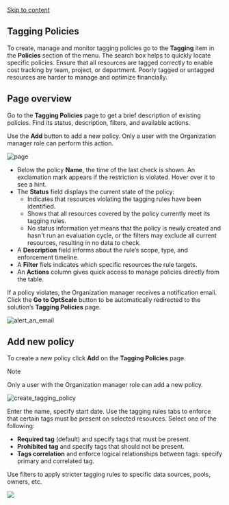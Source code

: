 [Skip to content](https://hystax.com/documentation/optscale/#tagging-policies)

## Tagging Policies

To create, manage and monitor tagging policies go to the **Tagging** item in the **Policies** section of the menu. The search box helps to quickly locate specific policies. Ensure that all resources are tagged correctly to enable cost tracking by team, project, or department. Poorly tagged or untagged resources are harder to manage and optimize financially.

## Page overview

Go to the **Tagging Policies** page to get a brief description of existing policies. Find its status, description, filters, and available actions.

Use the **Add** button to add a new policy. Only a user with the Organization manager role can perform this action.

![page](https://hystax.com/documentation/optscale/_static/screens/tagging_policies/page.png)

- Below the policy **Name**, the time of the last check is shown. An exclamation mark appears if the restriction is violated. Hover over it to see a hint.
- The **Status** field displays the current state of the policy:
	- Indicates that resources violating the tagging rules have been identified.
	- Shows that all resources covered by the policy currently meet its tagging rules.
	- No status information yet means that the policy is newly created and hasn't run an evaluation cycle, or the filters may exclude all current resources, resulting in no data to check.
- A **Description** field informs about the rule’s scope, type, and enforcement timeline.
- A **Filter** fiels indicates which specific resources the rule targets.
- An **Actions** column gives quick access to manage policies directly from the table.

If a policy violates, the Organization manager receives a notification email. Click the **Go to OptScale** button to be automatically redirected to the solution’s **Tagging Policies** page.

![alert_an_email](https://hystax.com/documentation/optscale/_static/screens/tagging_policies/alert_an_email.png)

## Add new policy

To create a new policy click **Add** on the **Tagging Policies** page.

Note

Only a user with the Organization manager role can add a new policy.

![create_tagging_policy](https://hystax.com/documentation/optscale/_static/screens/tagging_policies/create_tagging_policy.png)

Enter the name, specify start date. Use the tagging rules tabs to enforce that certain tags must be present on selected resources. Select one of the following:

- **Required tag** (default) and specify tags that must be present.
- **Prohibited tag** and specify tags that should not be present.
- **Tags correlation** and enforce logical relationships between tags: specify primary and correlated tag.

Use filters to apply stricter tagging rules to specific data sources, pools, owners, etc.

![](https://hystax.com/documentation/optscale/images/snipp4.svg)